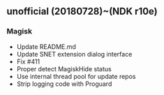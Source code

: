 ## unofficial (20180728)~(NDK r10e) 

### Magisk
- Update README.md
- Update SNET extension dialog interface
- Fix #411
- Proper detect MagiskHide status
- Use internal thread pool for update repos
- Strip logging code with Proguard
